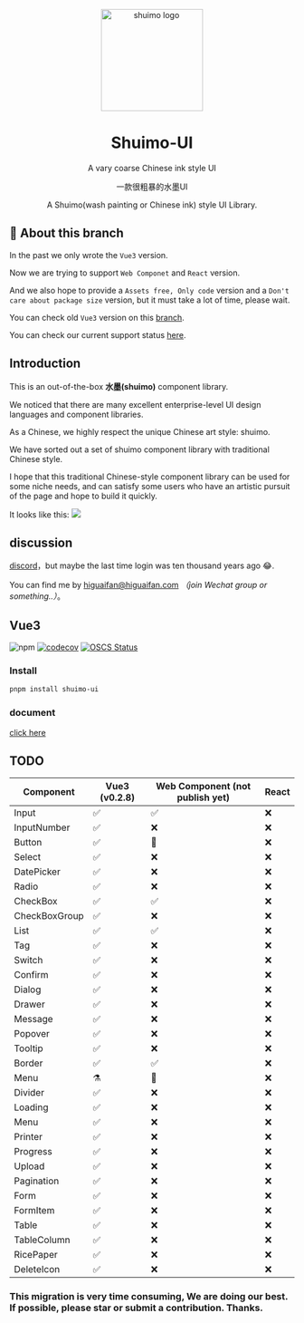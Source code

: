 <p align="center">
  <a href="https://shuimo.janghood.com" target="_blank" rel="noopener noreferrer">
    <img width="180" src="https://raw.githubusercontent.com/janghood/shuimo-ui/main/assets/icons/logo.svg" 
        alt="shuimo logo">
  </a>
</p>
<h1 align="center">Shuimo-UI</h1>

<p align="center">A vary coarse Chinese ink style UI</p>
<p align="center">一款很粗暴的水墨UI</p>

<p align="center">A Shuimo(wash painting or Chinese ink) style UI Library.</p>

## 🚧 About this branch

In the past we only wrote the `Vue3` version.

Now we are trying to support `Web Componet` and `React` version.

And we also hope to provide a `Assets free, Only code` version and a `Don't care about package size` version,
but it must take a lot of time, please wait.

You can check old `Vue3` version on this [branch](https://github.com/janghood/shuimo-ui/tree/vue).

You can check our current support status [here](https://github.com/janghood/shuimo-ui/tree/main#TODO).

## Introduction

This is an out-of-the-box **水墨(shuimo)** component library.

We noticed that there are many excellent enterprise-level UI design languages and component libraries.

As a Chinese, we highly respect the unique Chinese art style: shuimo.

We have sorted out a set of shuimo component library with traditional Chinese style.

I hope that this traditional Chinese-style component library can be used for some niche needs, and can satisfy some
users who have an artistic pursuit of the page and hope to build it quickly.

It looks like this:
<img src="https://github.com/janghood/shuimo-ui/blob/main/assets/img/example.png?raw=true">


## discussion

[discord](https://discord.gg/xy3BenWvYj)，but maybe the last time login was ten thousand years ago 😂.

You can find me by <a href="mailto:higuaifan@higuaifan.com">higuaifan@higuaifan.com</a>  _（join Wechat group or something..）_。

## Vue3

![npm](https://img.shields.io/npm/v/shuimo-ui?color=%23c50315&style=flat-square)
[![codecov](https://codecov.io/gh/janghood/shuimo-ui/branch/master/graph/badge.svg?token=JYTSFCTMZD)](https://codecov.io/gh/janghood/shuimo-ui)
[![OSCS Status](https://www.oscs1024.com/platform/badge/janghood/shuimo-ui.svg?size=small)](https://www.oscs1024.com/project/janghood/shuimo-ui?ref=badge_small)

### Install

```bash
pnpm install shuimo-ui
```
### document

[click here](https://shuimo.janghood.com)

## TODO

| Component     | Vue3 (v0.2.8) | Web Component (not publish yet) | React |
|---------------|---------------|---------------------------------|-------|
| Input         | ✅             | ✅                               | ❌     |
| InputNumber   | ✅             | ❌                               | ❌     |
| Button        | ✅             | 🚧                              | ❌     |
| Select        | ✅             | ❌                               | ❌     |
| DatePicker    | ✅             | ❌                               | ❌     |
| Radio         | ✅             | ❌                               | ❌     |
| CheckBox      | ✅             | ✅                               | ❌     |
| CheckBoxGroup | ✅             | ❌                               | ❌     |
| List          | ✅             | ✅                               | ❌     |
| Tag           | ✅             | ❌                               | ❌     |
| Switch        | ✅             | ❌                               | ❌     |
| Confirm       | ✅             | ❌                               | ❌     |
| Dialog        | ✅             | ❌                               | ❌     |
| Drawer        | ✅             | ❌                               | ❌     |
| Message       | ✅             | ❌                               | ❌     |
| Popover       | ✅             | ❌                               | ❌     |
| Tooltip       | ✅             | ❌                               | ❌     |
| Border        | ✅             | ✅                               | ❌     |
| Menu          | ⚗️            | 🚧️                             | ❌     |
| Divider       | ✅             | ❌                               | ❌     |
| Loading       | ✅             | ❌                               | ❌     |
| Menu          | ✅             | ❌                               | ❌     |
| Printer       | ✅             | ❌                               | ❌     |
| Progress      | ✅             | ❌                               | ❌     |
| Upload        | ✅             | ❌                               | ❌     |
| Pagination    | ✅             | ❌                               | ❌     |
| Form          | ✅             | ❌                               | ❌     |
| FormItem      | ✅             | ❌                               | ❌     |
| Table         | ✅             | ❌                               | ❌     |
| TableColumn   | ✅             | ❌                               | ❌     |
| RicePaper     | ✅             | ❌                               | ❌     |
| DeleteIcon    | ✅             | ❌                               | ❌     |

### This migration is very time consuming, We are doing our best. If possible, please star or submit a contribution. Thanks.
